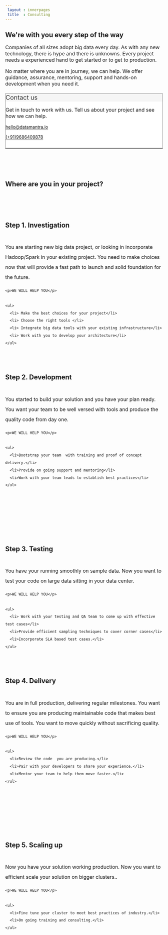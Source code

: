 ```yaml
---
 layout : innerpages
 title  : Consulting
---
```

<style type="text/css">
  p,li{
  	font-size: 16px;
  }	

  .section-info {
  	line-height: 2;  	
  }

  .section-info h2{
    padding-top: 5%;
  	padding-bottom: 3%;
  }

  .section-info>p {
  	line-height: 2;
  }

  .section-icon {

  	padding-top: 5%;
  }

  @media (max-width: 767px) {
    .section-icon {
        display: none;
    }
  }   
  
  .panel {
    margin-top: 21px;
    border : 1px solid transparent;
    border-radius: 2;
    border-color: gray;
    background-color: #ffffff;

    border-bottom: solid;
    border-bottom-color: gray;
    padding-bottom: 5%;    
    margin-bottom: 5%;
  }

  .panel-heading {
    background: #f5f5f5;    
    color : #333333;
    font-size : 20px;
    border-bottom: 1px solid transparent;
  }


</style>

<div class="row" >
 <div class="col-md-8" style="margin-top:10px;">
 <h2>We're with you every step of the way</h2>
 <p>
  Companies of all sizes adopt big data every day. As with any new technology, there is hype and there is unknowns. Every project needs a experienced hand to get started or to get to production.
 </p>

 <p style="margin-top:3%;">
 No matter where you are in journey, we can help. We offer guidance, assurance, mentoring, support and hands-on development when you need it.
 </p>
</div>
<div class="col-md-4">
  <div class="panel panel-deafualt">
  <div class="panel-heading">Contact us</div>
  <div class="panel-body">
  <div>
   <p> Get in touch to work with us. Tell us about your project and see how we can help.</p>
  </div>
  <div style="margin-bottom:3%;">
   <a href="mailto:hello@datamantra.io" class="btn btn-block btn-primary">
    <i class="fa fa-envelope"></i>
    <span style="text-transform:none;">hello@datamantra.io</span>
   </a>
  </div>
  <div >
   <a href="tel:+919686409878" class="btn btn-block btn-primary">
    <i class="fa fa-phone"></i>
    <span>(+91)9686409878</span>
   </a>
  </div>
  
</div>
</div>
</div>

<!-- Sections -->

<div class="row" style="margin-top:20%;">
<div class="col-md-8" style="margin-top:10px;">
 <h2>Where are you in your project?</h2>
</div>
</div> 

<div class="row">
  
  <div class="col-md-1"></div>
  <div class="col-md-3 section-icon">
    <span class="fa-stack fa-5x" style="font-size:10em;">
    <i class="fa fa-circle fa-stack-2x text-primary"></i>
   <i class="fa  fa-anchor fa-stack-1x fa-inverse"></i>
   </span>
  </div>
  <div class="col-md-2"></div>
  <div class="col-md-6 section-info" >
    <h2> Step 1. Investigation</h2>
    <p>You are starting new big data project, or looking in incorporate Hadoop/Spark in your existing project. You need to make choices now that will provide a fast path to launch and solid foundation for the future.</p>

    <p>WE WILL HELP YOU</p>

    <ul>
      <li> Make the best choices for your project</li>
      <li> Choose the right tools </li>
      <li> Integrate big data tools with your existing infrastructure</li>
      <li> Work with you to develop your architecture</li>
    </ul> 
  </div>
  </div>

  <div class="row" style="margin-top:10%;">
  <div class="col-md-1"></div>
  <div class="col-md-4 section-info">
    <h2>Step 2. Development</h2>
    <p>You started to build your solution and you have your plan ready. You want your team to be well versed with tools and produce the quality code from day one.</p>

    <p>WE WILL HELP YOU</p>

    <ul>
      <li>Bootstrap your team  with training and proof of concept delivery.</li>
      <li>Provide on going support and mentoring</li>
      <li>Work with your team leads to establish best practices</li>      
    </ul> 
  </div>
  <div class="col-md-2"></div>
  <div class="col-md-2 section-icon">
    <span class="fa-stack fa-5x" style="font-size:10em;">
    <i class="fa fa-circle fa-stack-2x text-primary"></i>
   <i class="fa  fa-laptop fa-stack-1x fa-inverse"></i>
   </span>
  </div>
  </div>


  <div class="row" style="margin-top:10%;">
  <div class="col-md-1"></div>
  <div class="col-md-3 section-icon">
    <span class="fa-stack fa-5x" style="font-size:10em;">
    <i class="fa fa-circle fa-stack-2x text-primary"></i>
   <i class="fa  fa-cogs fa-stack-1x fa-inverse"></i>
   </span>
  </div>
  <div class="col-md-2"></div>
  <div class="col-md-6 section-info" >
    <h2> Step 3. Testing</h2>
    <p>You have your running smoothly on sample data. Now you want to test your code on large data sitting in your data center.</p>

    <p>WE WILL HELP YOU</p>

    <ul>
      <li> Work with your testing and QA team to come up with effective test cases</li>
      <li>Provide efficient sampling techniques to cover corner cases</li>
      <li>Incorporate SLA based test cases.</li>      
    </ul> 
  </div>
  </div>

  <div class="row" style="margin-top:10%;">
  <div class="col-md-1"></div>
  <div class="col-md-4 section-info">
    <h2>Step 4. Delivery</h2>
    <p>You are in full production, delivering regular milestones. You want to ensure you are producing maintainable code that makes best use of tools. You want to move quickly without sacrificing quality.</p>

    <p>WE WILL HELP YOU</p>

    <ul>
      <li>Review the code  you are producing.</li>
      <li>Pair with your developers to share your experience.</li>
      <li>Mentor your team to help them move faster.</li>      
    </ul> 
  </div>
  <div class="col-md-2"></div>
  <div class="col-md-2 section-icon">
    <span class="fa-stack fa-5x" style="font-size:10em;">
    <i class="fa fa-circle fa-stack-2x text-primary"></i>
   <i class="fa  fa-send fa-stack-1x fa-inverse"></i>
   </span>
  </div>
  </div>


  <div class="row" style="margin-top:10%;">
  <div class="col-md-1"></div>
  <div class="col-md-3 section-icon">
    <span class="fa-stack fa-5x" style="font-size:10em;">
    <i class="fa fa-circle fa-stack-2x text-primary"></i>
   <i class="fa  fa-rocket fa-stack-1x fa-inverse"></i>
   </span>
  </div>
  <div class="col-md-2"></div>
  <div class="col-md-6 section-info" >
    <h2> Step 5. Scaling up</h2>
    <p>Now you have your solution working production. Now you want to efficient scale your solution on bigger clusters..</p>

    <p>WE WILL HELP YOU</p>

    <ul>
      <li>Fine tune your cluster to meet best practices of industry.</li>
      <li>On going training and consulting.</li>      
    </ul> 
  </div>
  </div>





